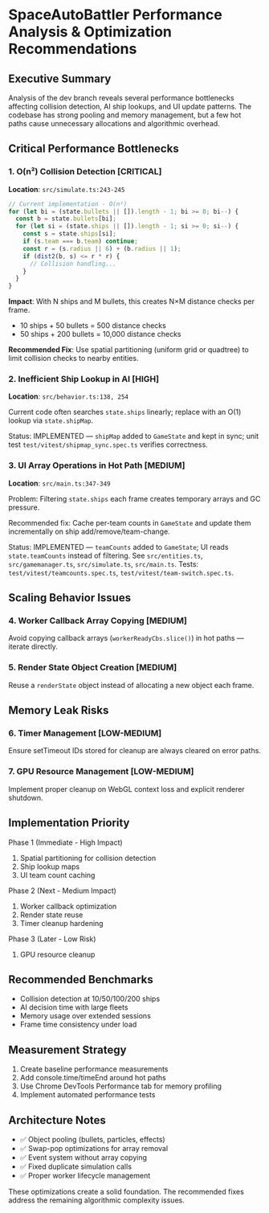 # SpaceAutoBattler Performance Analysis & Optimization Recommendations

## Executive Summary

Analysis of the dev branch reveals several performance bottlenecks affecting collision detection, AI ship lookups, and UI update patterns. The codebase has strong pooling and memory management, but a few hot paths cause unnecessary allocations and algorithmic overhead.

## Critical Performance Bottlenecks

### 1. O(n²) Collision Detection [CRITICAL]

**Location**: `src/simulate.ts:243-245`

```typescript
// Current implementation - O(n²)
for (let bi = (state.bullets || []).length - 1; bi >= 0; bi--) {
  const b = state.bullets[bi];
  for (let si = (state.ships || []).length - 1; si >= 0; si--) {
    const s = state.ships[si];
    if (s.team === b.team) continue;
    const r = (s.radius || 6) + (b.radius || 1);
    if (dist2(b, s) <= r * r) {
      // Collision handling...
    }
  }
}
```

**Impact**: With N ships and M bullets, this creates N×M distance checks per frame.

- 10 ships + 50 bullets = 500 distance checks
- 50 ships + 200 bullets = 10,000 distance checks

**Recommended Fix**: Use spatial partitioning (uniform grid or quadtree) to limit collision checks to nearby entities.

### 2. Inefficient Ship Lookup in AI [HIGH]

**Location**: `src/behavior.ts:138, 254`

Current code often searches `state.ships` linearly; replace with an O(1) lookup via `state.shipMap`.

Status: IMPLEMENTED — `shipMap` added to `GameState` and kept in sync; unit test `test/vitest/shipmap_sync.spec.ts` verifies correctness.

### 3. UI Array Operations in Hot Path [MEDIUM]

**Location**: `src/main.ts:347-349`

Problem: Filtering `state.ships` each frame creates temporary arrays and GC pressure.

Recommended fix: Cache per-team counts in `GameState` and update them incrementally on ship add/remove/team-change.

Status: IMPLEMENTED — `teamCounts` added to `GameState`; UI reads `state.teamCounts` instead of filtering. See `src/entities.ts`, `src/gamemanager.ts`, `src/simulate.ts`, `src/main.ts`. Tests: `test/vitest/teamcounts.spec.ts`, `test/vitest/team-switch.spec.ts`.

## Scaling Behavior Issues

### 4. Worker Callback Array Copying [MEDIUM]

Avoid copying callback arrays (`workerReadyCbs.slice()`) in hot paths — iterate directly.

### 5. Render State Object Creation [MEDIUM]

Reuse a `renderState` object instead of allocating a new object each frame.

## Memory Leak Risks

### 6. Timer Management [LOW-MEDIUM]

Ensure setTimeout IDs stored for cleanup are always cleared on error paths.

### 7. GPU Resource Management [LOW-MEDIUM]

Implement proper cleanup on WebGL context loss and explicit renderer shutdown.

## Implementation Priority

Phase 1 (Immediate - High Impact)

1. Spatial partitioning for collision detection
2. Ship lookup maps
3. UI team count caching

Phase 2 (Next - Medium Impact)

1. Worker callback optimization
2. Render state reuse
3. Timer cleanup hardening

Phase 3 (Later - Low Risk)

1. GPU resource cleanup

## Recommended Benchmarks

- Collision detection at 10/50/100/200 ships
- AI decision time with large fleets
- Memory usage over extended sessions
- Frame time consistency under load

## Measurement Strategy

1. Create baseline performance measurements
2. Add console.time/timeEnd around hot paths
3. Use Chrome DevTools Performance tab for memory profiling
4. Implement automated performance tests

## Architecture Notes

- ✅ Object pooling (bullets, particles, effects)
- ✅ Swap-pop optimizations for array removal
- ✅ Event system without array copying
- ✅ Fixed duplicate simulation calls
- ✅ Proper worker lifecycle management

These optimizations create a solid foundation. The recommended fixes address the remaining algorithmic complexity issues.
